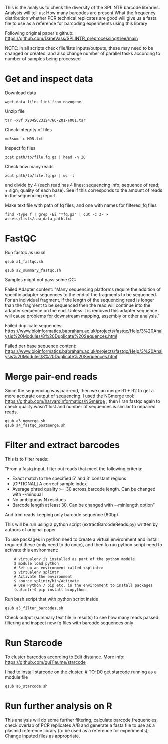 This is the analysis to check the diversity of the SPLINTR barcode libraries. Analysis will tell us:
How many barcodes are present
What the frequency distribution
whether PCR technical replicates are good
will give us a fasta file to use as a reference for barcoding experiments using this library

Following original paper's github: https://github.com/DaneVass/SPLINTR_preprocessing/tree/main


NOTE: in all scripts check file/lists inputs/outputs, these may need to be changed or created, and also change number of parallel tasks according to number of samples being processed


# Get and inspect data

Download data

    wget data_files_link_from novogene

Unzip file

    tar -xvf X204SC23124766-Z01-F001.tar

Check integrity of files

    md5sum -c MD5.txt

Inspect fq files

    zcat path/to/file.fq.gz | head -n 20

Check how many reads

    zcat path/to/file.fq.gz | wc -l

and divide by 4 (each read has 4 lines: sequencing info; sequence of read; + sign; quality of each base). See if this corresponds to the amount of reads in the sequencing report.

Make text file with path of fq files, and one with names for filtered_fq files

    find -type f | grep -Ei "*fq.gz" | cut -c 3- > assets/lists/raw_data_path.txt

# FastQC

Run fastqc as usual

    qsub a1_fastqc.sh

    qsub a2_summary_fastqc.sh

Samples might not pass some QC:

Failed Adapter content: "Many sequencing platforms require the addition of specific adapter sequences to the end of the fragments to be sequenced. For an individual fragment, if the length of the sequencing read is longer than the fragment to be sequenced then the read will continue into the adapter sequence on the end. Unless it is removed this adapter sequence will cause problems for downstream mapping, assembly or other analysis."

Failed duplicate sequences: https://www.bioinformatics.babraham.ac.uk/projects/fastqc/Help/3%20Analysis%20Modules/8%20Duplicate%20Sequences.html

Failed per base sequence content: https://www.bioinformatics.babraham.ac.uk/projects/fastqc/Help/3%20Analysis%20Modules/8%20Duplicate%20Sequences.html

# Merge pair-end reads

Since the sequencing was pair-end, then we can merge R1 + R2 to get a more accurate output of sequencing. I used the NGmerge tool: https://github.com/harvardinformatics/NGmerge ; then I ran fastqc again to check quality wasn't lost and number of sequences is similar to unpaired reads.

    qsub a3_ngmerge.sh
    qsub a4_fastqc_postmerge.sh


# Filter and extract barcodes

This is to filter reads: 

"From a fastq input, filter out reads that meet the following criteria:
- Exact match to the specified 5' and 3' constant regions
- [OPTIONAL] A correct sample index
- Average phred quality >= 30 across barcode length. Can be changed with --minqual
- No ambiguous N residues
- Barcode length at least 30. Can be changed with --minlength option"

And trim reads keeping only barcode sequence (60bp)

This will be run using a python script (extractBarcodeReads.py) written by authors of original paper

To use packages in python need to create a virtual environment and install required these (only need to do once), and then to run python script need to activate this environment:

        # virtualenv is installed as part of the python module
        $ module load python
        # Set up an environment called <splintr>
        $ virtualenv splintr
        # Activate the environment
        $ source splintr/bin/activate
        # Use Python / pip etc. in the environment to install packages
        (splintr)$ pip install biopython

Run bash script that with python script inside

    qsub a5_filter_barcodes.sh

Check output (summary text file in results) to see how many reads passed filtering and inspect new fq files with barcode sequences only

# Run Starcode

To cluster barcodes according to Edit distance. More info: https://github.com/gui11aume/starcode

I had to install starcode on the cluster. # TO-D0 get starcode running as a module file

    qsub a6_starcode.sh

# Run further analysis on R

This analysis will do some further filtering, calculate barcode frequencies, check overlap of PCR replicates A/B and generate a fasta file to use as a plasmid reference library (to be used as a reference for experiments); Change inputed files as appropriate.
